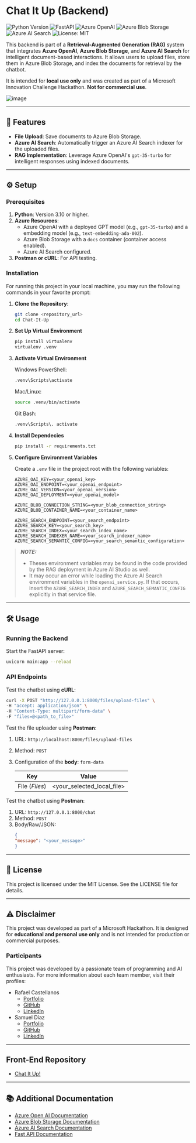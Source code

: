 # Chat It Up (Backend)

![Python Version](https://img.shields.io/badge/Python-3.10-blue)
![FastAPI](https://img.shields.io/badge/FastAPI-0.115.3-green)
![Azure OpenAI](https://img.shields.io/badge/Azure%20OpenAI-Enabled-blueviolet)
![Azure Blob Storage](https://img.shields.io/badge/Azure%20Blob%20Storage-Integrated-orange)
![Azure AI Search](https://img.shields.io/badge/Azure%20AI%20Search-Configured-green)
![License: MIT](https://img.shields.io/badge/License-MIT-yellow)

This backend is part of a **Retrieval-Augmented Generation (RAG)** system that integrates **Azure OpenAI**, **Azure Blob Storage**, and **Azure AI Search** for intelligent document-based interactions. It allows users to upload files, store them in Azure Blob Storage, and index the documents for retrieval by the chatbot.

It is intended for **local use only** and was created as part of a Microsoft Innovation Challenge Hackathon. **Not for commercial use**.

![image](https://res.cloudinary.com/dtzfvm1m9/image/upload/v1731682216/portfolio/chat-it-up/nzdrtyk7yida5lxuqldt.jpg)

---

## 🚀 Features
- **File Upload**: Save documents to Azure Blob Storage.
- **Azure AI Search**: Automatically trigger an Azure AI Search indexer for the uploaded files.
- **RAG Implementation**: Leverage Azure OpenAI's `gpt-35-turbo` for intelligent responses using indexed documents.

---

## ⚙️ Setup

### Prerequisites
1. **Python**: Version 3.10 or higher.
2. **Azure Resources**:
   - Azure OpenAI with a deployed GPT model (e.g., `gpt-35-turbo`) and a embedding model (e.g., `text-embedding-ada-002`).
   - Azure Blob Storage with a `docs` container (container access enabled).
   - Azure AI Search configured.
3. **Postman or cURL**: For API testing.

### Installation
For running this project in your local machine, you may run the following commands in your favorite prompt:

1. **Clone the Repository**:  
    ```bash
    git clone <repository_url>
    cd Chat-It-Up
2. **Set Up Virtual Environment**
    ```bash
    pip install virtualenv
    virtualenv .venv
3. **Activate Virtual Environment**
    
    Windows PowerShell:
    ```bash
    .venv\Scripts\activate
    ```
    
    Mac/Linux:
    ```bash
    source .venv/bin/activate
    ```

    Git Bash:
    ```bash
    .venv\Scripts\. activate
    ```
4. **Install Dependecies**
    ```bash
    pip install -r requirements.txt
5. **Configure Environment Variables**
    
    Create a `.env` file in the project root with the following variables:
    ```env
    AZURE_OAI_KEY=<your_openai_key>
    AZURE_OAI_ENDPOINT=<your_openai_endpoint>
    AZURE_OAI_VERSION=<your_openai_version>
    AZURE_OAI_DEPLOYMENT=<your_openai_model>

    AZURE_BLOB_CONNECTION_STRING=<your_blob_connection_string>
    AZURE_BLOB_CONTAINER_NAME=<your_container_name>

    AZURE_SEARCH_ENDPOINT=<your_search_endpoint>
    AZURE_SEARCH_KEY=<your_search_key>
    AZURE_SEARCH_INDEX=<your_search_index_name>
    AZURE_SEARCH_INDEXER_NAME=<your_search_indexer_name>
    AZURE_SEARCH_SEMANTIC_CONFIG=<your_search_semantic_configuration>
    ```
> **_NOTE:_**
> - Theses environment variables may be found in the code provided by the RAG deployment in Azure AI Studio as well.
> - It may occur an error while loading the Azure AI Search environment variables in the `openai_service.py`. If that occurs, insert the `AZURE_SEARCH_INDEX` and `AZURE_SEARCH_SEMANTIC_CONFIG` explicitly in that service file.

---

## 🛠️ Usage

### Running the Backend
Start the FastAPI server:

```bash
uvicorn main:app --reload
```

### API Endpoints
Test the chatbot using **cURL**:

```bash
curl -X POST "http://127.0.0.1:8000/files/upload-files" \
-H "accept: application/json" \
-H "Content-Type: multipart/form-data" \
-F "files=@<path_to_file>"
```

Test the file uploader using **Postman**:
1. URL: `http://localhost:8000/files/upload-files`
2. Method: `POST`
3. Configuration of the **body**: `form-data`
    
    | Key      | Value |
    | ----------- | ----------- |
    | File (*Files*)      | <your_selected_local_file>       |

Test the chatbot using **Postman**:
1. URL: `http://127.0.0.1:8000/chat`
2. Method: `POST`
3. Body/Raw/JSON:
    ```json
    {
    "message": "<your_message>"
    }
    ```
---

## 📜 License
This project is licensed under the MIT License. See the LICENSE file for details.

---

## ⚠️ Disclaimer
This project was developed as part of a Microsoft Hackathon. It is designed for **educational and personal use only** and is not intended for production or commercial purposes.

### Participants
This project was developed by a passionate team of programming and AI enthusiasts. For more information about each team member, visit their profiles:

- Rafael Castellanos
    - [Portfolio](https://rafaelcg14.github.io/rafael-castellanos-portfolio/)
    - [GitHub](https://github.com/rafaelcg14)
    - [LinkedIn](https://www.linkedin.com/in/rafael-castellanos-guzman/)
- Samuel Díaz
    - [Portfolio](https://www.samuraidev.engineer/)
    - [GitHub](https://github.com/CodeGeekR)
    - [LinkedIn](https://www.linkedin.com/in/samuraidev/)

---

## Front-End Repository

- [Chat It Up!](https://github.com/rafaelcg14/chat-it-up-hackathon)

---

## 📚 Additional Documentation
- [Azure Open AI Documentation](https://learn.microsoft.com/en-us/azure/ai-services/openai/)
- [Azure Blob Storage Documentation](https://learn.microsoft.com/en-us/azure/storage/blobs/)
- [Azure AI Search Documentation](https://learn.microsoft.com/en-us/azure/search/)
- [Fast API Documentation](https://fastapi.tiangolo.com/)
